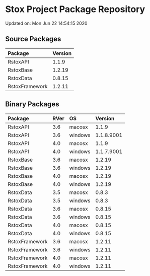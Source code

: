 # Stox Project Package Repository


Updated on: Mon Jun 22 14:54:15 2020
## Source Packages

|Package        |Version |
|:--------------|:-------|
|RstoxAPI       |1.1.9   |
|RstoxBase      |1.2.19  |
|RstoxData      |0.8.15  |
|RstoxFramework |1.2.11  |

## Binary Packages

|Package        |RVer |OS      |Version    |
|:--------------|:----|:-------|:----------|
|RstoxAPI       |3.6  |macosx  |1.1.9      |
|RstoxAPI       |3.6  |windows |1.1.8.9001 |
|RstoxAPI       |4.0  |macosx  |1.1.9      |
|RstoxAPI       |4.0  |windows |1.1.7.9001 |
|RstoxBase      |3.6  |macosx  |1.2.19     |
|RstoxBase      |3.6  |windows |1.2.19     |
|RstoxBase      |4.0  |macosx  |1.2.19     |
|RstoxBase      |4.0  |windows |1.2.19     |
|RstoxData      |3.5  |macosx  |0.8.3      |
|RstoxData      |3.5  |windows |0.8.3      |
|RstoxData      |3.6  |macosx  |0.8.15     |
|RstoxData      |3.6  |windows |0.8.15     |
|RstoxData      |4.0  |macosx  |0.8.15     |
|RstoxData      |4.0  |windows |0.8.15     |
|RstoxFramework |3.6  |macosx  |1.2.11     |
|RstoxFramework |3.6  |windows |1.2.11     |
|RstoxFramework |4.0  |macosx  |1.2.11     |
|RstoxFramework |4.0  |windows |1.2.11     |
